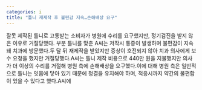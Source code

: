```yaml
---
categories: i
title: "틀니 재제작 후 불편감 지속…손해배상 요구"
---
```

잘못 제작된 틀니로 고통받는 소비자가 병원에 수리를 요구했지만, 정기검진을 받지 않은 이유로 거절당했다. 부분 틀니를 맞춘 A씨는 저작시 통증이 발생하며 불편감이 지속돼 치과에 방문했다.두 달 뒤 재제작을 받았지만 증상이 호전되지 않아 치과 의사에게 보수 요청을 했지만 거절당했다.A씨는 틀니 제작 비용으로 440만 원을 지불했지만 의사가 더 이상의 수리를 거절해 병원 측에 손해배상을 요구했다.이에 대해 병원 측은 일반적으로 틀니는 잇몸에 닿아 있기 때문에 청결을 유지해야 하며, 적응시까지 약간의 불편함이 있을 수 있다고 했다.A씨에